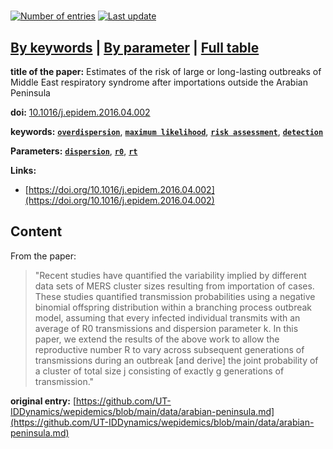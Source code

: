 <!--DO NOT EDIT BY HAND-->
 
#   
 

[![Number of entries](https://img.shields.io/badge/dynamic/json?label=Entries&query=message&url=https%3A%2F%2Fut-iddynamics.github.io%2Fwepidemics%2Finfo%2Fentries.json)](https://github.com/UT-IDDynamics/wepidemics) [![Last update](https://img.shields.io/github/last-commit/UT-IDDynamics/wepidemics)](https://github.com/UT-IDDynamics/wepidemics)

[**By keywords**](../by-keyword.md) \| [**By parameter**](../by-parameter.md) \| [**Full table**](../full-table.md)
---
 
 
**title of the paper:** Estimates of the risk of large or long-lasting outbreaks of Middle East respiratory syndrome after importations outside the Arabian Peninsula
 
**doi:** [10.1016/j.epidem.2016.04.002](https://doi.org/10.1016/j.epidem.2016.04.002)
 

**keywords:** [**`overdispersion`**](../by-keyword.md#overdispersion), [**`maximum likelihood`**](../by-keyword.md#maximum-likelihood), [**`risk assessment`**](../by-keyword.md#risk-assessment), [**`detection`**](../by-keyword.md#detection) 

**Parameters:** [**`dispersion`**](../by-parameter.md#dispersion), [**`r0`**](../by-parameter.md#r0), [**`rt`**](../by-parameter.md#rt) 

**Links:**
 
 - [https://doi.org/10.1016/j.epidem.2016.04.002](https://doi.org/10.1016/j.epidem.2016.04.002) 


## Content



From the paper: 

> "Recent studies have quantified the variability implied by different data sets of MERS cluster sizes resulting from importation of cases. These studies quantified transmission probabilities using a negative binomial offspring distribution within a branching process outbreak model, assuming that every infected individual transmits with an average of R0 transmissions and dispersion parameter k. In this paper, we extend the results of the above work to allow the reproductive number R to vary across subsequent generations of transmissions during an outbreak [and derive] the joint probability of a cluster of total size j consisting of exactly g generations of transmission."






 **original entry:**  [https://github.com/UT-IDDynamics/wepidemics/blob/main/data/arabian-peninsula.md](https://github.com/UT-IDDynamics/wepidemics/blob/main/data/arabian-peninsula.md) 
